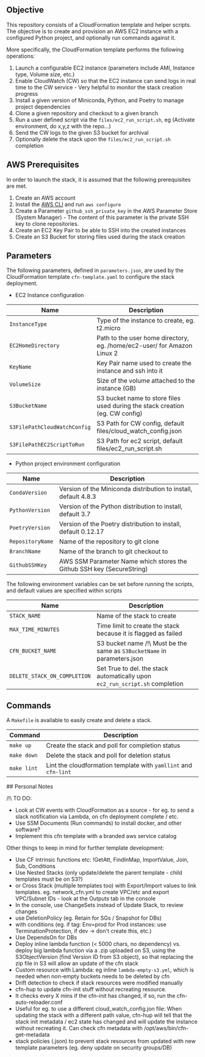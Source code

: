 ## Objective

This repository consists of a CloudFormation template and helper scripts.
The objective is to create and provision an AWS EC2 instance with a configured Python project, and optionally run commands against it.

More specifically, the CloudFormation template performs the following operations:
1. Launch a configurable EC2 instance (parameters include AMI, Instance type, Volume size, etc.)
2. Enable CloudWatch (CW) so that the EC2 instance can send logs in real time to the CW service - Very helpful to monitor the stack creation progress
3. Install a given version of Miniconda, Python, and Poetry to manage project dependencies
4. Clone a given repository and checkout to a given branch
5. Run a user defined script via the `files/ec2_run_script.sh`, eg (Activate environment, do x,y,z with the repo...)
6. Send the CW logs to the given S3 bucket for archival
7. Optionally delete the stack upon the `files/ec2_run_script.sh` completion

## AWS Prerequisites

In order to launch the stack, it is assumed that the following prerequisites are met.
1. Create an AWS account
2. Install the [AWS CLI](https://docs.aws.amazon.com/cli/latest/userguide/cli-chap-install.html) and run `aws configure`
3. Create a Parameter `github_ssh_private_key` in the AWS Parameter Store (System Manager) - The content of this parameter is the private SSH key to clone repositories.
4. Create an EC2 Key Pair to be able to SSH into the created instances
5. Create an S3 Bucket for storing files used during the stack creation

## Parameters

The following parameters, defined in `parameters.json`, are used by the CloudFormation template `cfn-template.yaml` to configure the stack deployment.

* EC2 Instance configuration

|**Name**                      |**Description**                                                               |
|------------------------------|------------------------------------------------------------------------------|
|`InstanceType`                | Type of the instance to create, eg. t2.micro                                 |
|`EC2HomeDirectory`            | Path to the user home directory, eg. /home/ec2-user/ for Amazon Linux 2      |
|`KeyName`                     | Key Pair name used to create the instance and ssh into it                    |
|`VolumeSize`                  | Size of the volume attached to the instance (GB)                             |
|`S3BucketName`                | S3 bucket name to store files used during the stack creation (eg. CW config) |
|`S3FilePathCloudWatchConfig`  | S3 Path for CW config, default files/cloud_watch_config.json                 |
|`S3FilePathEC2ScriptToRun`    | S3 Path for ec2 script, default files/ec2_run_script.sh                      |

* Python project environment configuration

|**Name**                      |**Description**                                                               |
|------------------------------|------------------------------------------------------------------------------|
|`CondaVersion`                | Version of the Miniconda distribution to install, default 4.8.3              |
|`PythonVersion`               | Version of the Python distribution to install, default 3.7                   |
|`PoetryVersion`               | Version of the Poetry distribution to install, default 0.12.17               |
|`RepositoryName`              | Name of the repository to git clone                                          |
|`BranchName`                  | Name of the branch to git checkout to                                        |
|`GithubSSHKey`                | AWS SSM Parameter Name which stores the Github SSH key (SecureString)        |

The following environment variables can be set before running the scripts, and default values are specified within scripts

|**Name**                      |**Description**                                                               |
|------------------------------|------------------------------------------------------------------------------|
|`STACK_NAME`                  | Name of the stack to create                                                  |
|`MAX_TIME_MINUTES`            | Time limit to create the stack because it is flagged as failed               |
|`CFN_BUCKET_NAME`             | S3 bucket name /!\ Must be the same as `S3BucketName` in parameters.json     |
|`DELETE_STACK_ON_COMPLETION`  | Set True to del. the stack automatically upon `ec2_run_script.sh` completion |


## Commands

A `Makefile` is available to easily create and delete a stack.

|**Command**                   |**Description**                                                               |
|------------------------------|------------------------------------------------------------------------------|
|`make up`                     | Create the stack and poll for completion status                              |
|`make down`                   | Delete the stack and poll for deletion status                                |
|`make lint`                   | Lint the cloudformation template with `yamllint` and `cfn-lint`              |


## Personal Notes

/!\ TO DO:
* Look at CW events with CloudFormation as a source - for eg. to send a slack notification via Lambda, on cfn deployment complete / etc.
* Use SSM Documents (Run commands) to install docker, and other software?
* Implement this cfn template with a branded aws service catalog

Other things to keep in mind for further template development:
* Use CF intrinsic functions etc: !GetAtt, FindInMap, ImportValue, Join, Sub, Conditions
* Use Nested Stacks (only update/delete the parent template - child templates must be on S3?)
* or Cross Stack (multiple templates too) with Export/Import values to link templates. eg. network_cfn.yml to create VPC/etc and export VPC/Subnet IDs - look at the Outputs tab in the console
* In the console, use ChangeSets instead of Update Stack, to review changes
* use DeletionPolicy (eg. Retain for SGs / Snapshot for DBs)
* with conditions (eg. if tag: Env=prod for Prod instances: use TerminationProtection, if dev -> don't create this, etc.)
* Use DependsOn for DBs
* Deploy inline lambda function (< 5000 chars, no dependency) vs. deploy big lambda function via a .zip uploaded on S3, using the S3ObjectVersion (find Version ID from S3 object), so that replacing the zip file in S3 will allow an update of the cfn stack
* Custom resource with Lambda: eg inline `lambda-empty-s3.yml`, which is needed when non-empty buckets needs to be deleted by cfn
* Drift detection to check if stack resources were modified manually
* cfn-hup to update cfn-init stuff without recreating resource.
* It checks every X mins if the cfn-init has changed, if so, run the cfn-auto-reloader.conf
* Useful for eg. to use a different cloud_watch_config.jon file: When updating the stack with a different path value, cfn-hup will tell that the stack init metadata / ec2 state has changed and will update the instance without recreating it. Can check cfn metadata with /opt/aws/bin/cfn-get-metadata
* stack policies (.json) to prevent stack resources from updated with new template parameters (eg. deny update on security groups/DB)